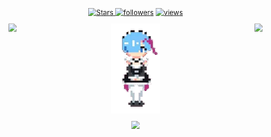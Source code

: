 
<p align="center">
  <a href="https://github.com/Juanx65?tab=repositories&sort=stargazers">
    <img alt="Stars" src="https://custom-icon-badges.demolab.com/github/stars/Juanx65?color=55960c&style=flat-round&labelColor=488207&logo=star"/>
  <a href="https://github.com/Juanx65?tab=followers">
    <img alt="followers" title="Follow me on Github" src="https://custom-icon-badges.demolab.com/github/followers/Juanx65?color=236ad3&labelColor=1155ba&style=flat-round&logo=person-add&label=Follow&logoColor=white"/></a>
  <a href="https://github.com/Juanx65/Simple-View-Counter">
    <img alt="views" title="GitHub profile views" src="https://komarev.com/ghpvc/?username=Juanx65&label=Profile%20views&color=0e75b6&labelColor=0e75b6&style=flat"/></a>
</p>

<p align='center'>
  <a > <img align='left' src="https://github-readme-stats.vercel.app/api?username=Juanx65&count_private=true&show_icons=true&theme=transparent&hide_border=true&hide_rank=true"/> <a>
  <a > <img align='center' src="waifu-transparente.gif"/> <a>
  <a > <img align='right' src="https://github-readme-stats.vercel.app/api/top-langs/?username=Juanx65&layout=compact&theme=transparent&hide_border=true"/> <a>
</p>
    
<p align='center'> <a> <img src="https://github-readme-streak-stats.herokuapp.com/?user=Juanx65&theme=transparent&border=61dafb&hide_border=true"/> <a>
